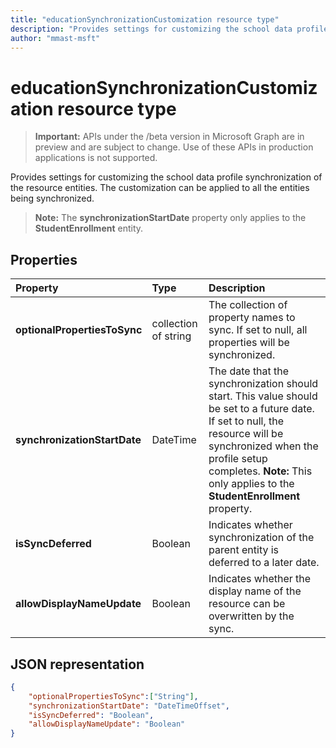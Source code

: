 ```yaml
---
title: "educationSynchronizationCustomization resource type"
description: "Provides settings for customizing the school data profile synchronization of the resource entities. The customization can be applied to all the entities being synchronized. "
author: "mmast-msft"
---
```


# educationSynchronizationCustomization resource type

> **Important:** APIs under the /beta version in Microsoft Graph are in preview and are subject to change. Use of these APIs in production applications is not supported.

Provides settings for customizing the school data profile synchronization of the resource entities. The customization can be applied to all the entities being synchronized. 

>**Note:** The **synchronizationStartDate** property only applies to the **StudentEnrollment** entity.

## Properties

| Property | Type | Description |
|:-|:-|:-|
| **optionalPropertiesToSync** | collection of string |  The collection of property names to sync. If set to null, all properties will be synchronized.       |
| **synchronizationStartDate** | DateTime |  The date that the synchronization should start. This value should be set to a future date. If set to null, the resource will be synchronized when the profile setup completes. **Note:** This only applies to the **StudentEnrollment** property.      |
|**isSyncDeferred** |Boolean | Indicates whether synchronization of the parent entity is deferred to a later date. |
| **allowDisplayNameUpdate** | Boolean |  Indicates whether the display name of the resource can be overwritten by the sync.         |


## JSON representation
<!-- {
  "blockType": "resource",
  "optionalProperties": [

  ],
  "@odata.type": "#microsoft.graph.educationSynchronizationCustomization"
}-->

```json
{  
    "optionalPropertiesToSync":["String"],
    "synchronizationStartDate": "DateTimeOffset",
    "isSyncDeferred": "Boolean",
    "allowDisplayNameUpdate": "Boolean"
}
```
